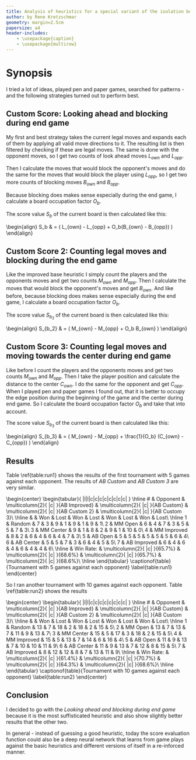 ```yaml
---
title: Analysis of heuristics for a special variant of the isolation board game
author: by Rene Kretzschmar
geometry: margin=2.5cm
papersize: a4
header-includes:
    - \usepackage{caption}
    - \usepackage{multirow}
---
```


# Synopsis

I tried a lot of ideas, played pen and paper games, searched for patterns - and the following strategies turned out to perform best.

## Custom Score: Looking ahead and blocking during end game
My first and best strategy takes the current legal moves and expands each of them by applying all valid move directions to it. The resulting list is then filtered by checking if these are legal moves. The same is done with the opponent moves, so I get two counts of look ahead moves $L_{own}$ and $L_{opp}$.

Then I calculate the moves that would block the opponent's moves and do the same for the moves that would block the player using $L_{opp}$, so I get two more counts of blocking moves $B_{own}$ and $B_{opp}$.

Because blocking does makes sense especially during the end game, I calculate a board occupation factor $O_b$. 

The score value $S_b$ of the current board is then calculated like this:

\begin{align}
S_b & = ( L_{own} - L_{opp} + O_b(B_{own} - B_{opp}) )
\end{align}

## Custom Score 2: Counting legal moves and blocking during the end game

Like the improved base heuristic I simply count the players and the opponents moves and get two counts $M_{own}$ and $M_{opp}$. Then I calculate the moves that would block the opponent's moves and get $B_{own}$. And like before, because blocking does makes sense especially during the end game, I calculate a board occupation factor $O_b$.

The score value $S_{b_2}$ of the current board is then calculated like this:

\begin{align}
S_{b_2} & = ( M_{own} - M_{opp} + O_b B_{own} )
\end{align}

## Custom Score 3: Counting legal moves and moving towards the center during end game

Like before I count the players and the opponents moves and get two counts $M_{own}$ and $M_{opp}$. Then I take the player position and calculate the distance to the center $C_{own}$. I do the same for the opponent and get $C_{opp}$. When I played pen and paper games I found out, that it is better to occupy the edge position during the beginning of the game and the center during end game. So I calculate the board occupation factor $O_b$ and take that into account.

 The score value $S_{b_3}$ of the current board is then calculated like this:

\begin{align}
S_{b_3} & = ( M_{own} - M_{opp} + \frac{1}{O_b} (C_{own} - C_{opp}) )
\end{align}

## Results

Table \ref{table:run1} shows the results of the first tournament with 5 games against each opponent. The results of _AB Custom_ and _AB Custom 3_ are very similar.

\begin{center}
\begin{tabular}{ |l|l|c|c|c|c|c|c|c|c| }
\hline
\# & Opponent & \multicolumn{2}{ |c| }{AB Improved} & \multicolumn{2}{ |c| }{AB Custom} & \multicolumn{2}{ |c| }{AB Custom 2} & \multicolumn{2}{ |c| }{AB Custom 3}\\
\hline
& & Won & Lost & Won & Lost & Won & Lost & Won & Lost\\
\hline
    1 & Random & 7 & 3 & 9  &   1  &   9  &   1  &   9  &   1\\
    2 & MM Open & 6  &   4   &  7  &   3  &   5  &   5 &    7  &   3\\
    3 & MM Center & 9  &   1   &  8  &   2   &  9  &   1  &  10  &   0\\
    4 & MM Improved & 8  &   2  &   6  &   4  &   6  &   4  &   7  &   3\\
    5 & AB Open & 5  &   5   &  5  &   5   &  5  &   5   &  6  &   4\\
    6 & AB Center & 5  &   5  &   7  &   3   &  6  &   4  &   5  &   5\\
    7 & AB Improved &   6  &   4  &   6  &   4   &  6  &   4  &   4  &   6\\
\hline
& Win Rate: & \multicolumn{2}{ |c| }{65.7\%} & \multicolumn{2}{ |c| }{68.6\%} & \multicolumn{2}{ |c| }{65.7\%} & \multicolumn{2}{ |c| }{68.6\%}\\
\hline
\end{tabular}
\captionof{table}{Tournament with 5 games against each opponent}
\label{table:run1}
\end{center}



So I ran another tournament with 10 games against each opponent. Table \ref{table:run2} shows the results

\begin{center}
\begin{tabular}{ |l|l|c|c|c|c|c|c|c|c| }
\hline
\# & Opponent & \multicolumn{2}{ |c| }{AB Improved} & \multicolumn{2}{ |c| }{AB Custom} & \multicolumn{2}{ |c| }{AB Custom 2} & \multicolumn{2}{ |c| }{AB Custom 3}\\
\hline
& & Won & Lost & Won & Lost & Won & Lost & Won & Lost\\
\hline
    1   &    Random    &  13  &   7 &   18  &   2  &  18  &   2  &  15  &   5\\
    2    &   MM Open   &  13  &   7  &  13  &   7  &  11  &   9  &  13  &   7\\
    3    &  MM Center   & 15  &   5  &  17  &   3  &  18  &   2  &  15  &   5\\
    4   &  MM Improved  & 15  &   5  &  13  &   7  &  14  &   6  &  16  &   4\\
    5   &    AB Open    & 11  &   9  &  13  &   7  &  10  &  10  &  11  &   9\\
    6   &   AB Center   & 11  &   9  &  13  &   7  &  12  &   8  &  15  &   5\\
    7   &  AB Improved   & 8  &  12  &  12  &   8  &   7  &  13  &  11  &   9\\
\hline
& Win Rate: & \multicolumn{2}{ |c| }{61.4\%} & \multicolumn{2}{ |c| }{70.7\%} & \multicolumn{2}{ |c| }{64.3\%} & \multicolumn{2}{ |c| }{68.6\%}\\
\hline
\end{tabular}
\captionof{table}{Tournament with 10 games against each opponent}
\label{table:run2}
\end{center}

## Conclusion
I decided to go with the _Looking ahead and blocking during end game_ because it is the most suffisticated heuristic and also show slightly better results that the other two.

In general - instead of guessing a good heuristic, today the score evaluation function could also be a deep neural network that learns from game plays against the basic heuristics and different versions of itself in a re-inforced manner.